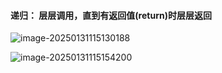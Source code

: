 

#### **递归： 层层调用，直到有返回值(return)时层层返回**



![image-20250131115130188](C:\Users\admin\AppData\Roaming\Typora\typora-user-images\image-20250131115130188.png)

![image-20250131115154200](C:\Users\admin\AppData\Roaming\Typora\typora-user-images\image-20250131115154200.png)